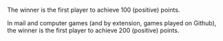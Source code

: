 The winner is the first player to achieve 100 (positive) points.

In mail and computer games (and by extension, games played on Github), the
winner is the first player to achieve 200 (positive) points.
